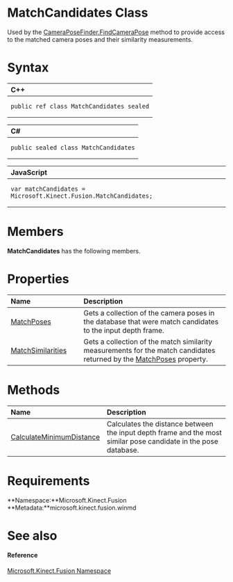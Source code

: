 MatchCandidates Class  
=====================  

Used by the [CameraPoseFinder.FindCameraPose](CameraPoseFinder_Class/Methods/FindCameraPose_Method.md) method to provide access to the matched camera poses and their similarity measurements. <span id="syntaxSection"></span>

Syntax  
======  

<table>
<colgroup>
<col width="100%" />
</colgroup>
<thead>
<tr class="header">
<th align="left">C++</th>
</tr>
</thead>
<tbody>
<tr class="odd">
<td align="left"><pre><code>public ref class MatchCandidates sealed</code></pre></td>
</tr>
</tbody>
</table>

<table>
<colgroup>
<col width="100%" />
</colgroup>
<thead>
<tr class="header">
<th align="left">C#</th>
</tr>
</thead>
<tbody>
<tr class="odd">
<td align="left"><pre><code>public sealed class MatchCandidates</code></pre></td>
</tr>
</tbody>
</table>

<table>
<colgroup>
<col width="100%" />
</colgroup>
<thead>
<tr class="header">
<th align="left">JavaScript</th>
</tr>
</thead>
<tbody>
<tr class="odd">
<td align="left"><pre><code>var matchCandidates = Microsoft.Kinect.Fusion.MatchCandidates;</code></pre></td>
</tr>
</tbody>
</table>

<span id="classMembersSection"></span>

Members  
=======  

**MatchCandidates** has the following members.  

<span id="publicpropertiesSection"></span>

Properties  
==========  

<table>
<colgroup>
<col width="30%" />
<col width="60%" />
</colgroup>
<thead>
<tr class="header">
<th align="left">Name</th>
<th align="left">Description</th>
</tr>
</thead>
<tbody>
<tr class="odd">
<td align="left"><a href="MatchCandidates_Class/Properties/MatchPoses_Property.md">MatchPoses</a></td>
<td align="left">Gets a collection of the camera poses in the database that were match candidates to the input depth frame.</td>
</tr>
<tr class="even">
<td align="left"><a href="MatchCandidates_Class/Properties/MatchSimilarities_Property.md">MatchSimilarities</a></td>
<td align="left">Gets a collection of the match similarity measurements for the match candidates returned by the <a href="MatchCandidates_Class/Properties/MatchPoses_Property.md">MatchPoses</a> property.</td>
</tr>
</tbody>
</table>

<span id="publicmethodsSection"></span>

Methods  
=======  

<table>
<colgroup>
<col width="30%" />
<col width="60%" />
</colgroup>
<thead>
<tr class="header">
<th align="left">Name</th>
<th align="left">Description</th>
</tr>
</thead>
<tbody>
<tr class="odd">
<td align="left"><a href="MatchCandidates_Class/Methods/CalculateMinimumDistance.md">CalculateMinimumDistance</a></td>
<td align="left">Calculates the distance between the input depth frame and the most similar pose candidate in the pose database.</td>
</tr>
</tbody>
</table>

<span id="requirements"></span>

Requirements  
============  

**Namespace:**Microsoft.Kinect.Fusion  
**Metadata:**microsoft.kinect.fusion.winmd  

<span id="ID4E1"></span>

See also  
========  

<span id="ID4E3"></span>
#### Reference  

[Microsoft.Kinect.Fusion Namespace](../Kinect.Fusion.md)  



<!--Please do not edit the data in the comment block below.-->
<!--
TOCTitle : MatchCandidates Class
RLTitle : MatchCandidates Class
KeywordK : MatchCandidates class, about
HelpPriority : 2
TopicType : apiref
KeywordF : Microsoft.Kinect.Fusion.MatchCandidates
KeywordF : MatchCandidates
KeywordF : Microsoft.Kinect.Fusion.MatchCandidates
KeywordA : T:Microsoft.Kinect.Fusion.MatchCandidates
AssetID : T:Microsoft.Kinect.Fusion.MatchCandidates
Locale : en-us
CommunityContent : 1
APIType : Managed
APILocation : microsoft.kinect.fusion.winmd
APIName : Microsoft.Kinect.Fusion.MatchCandidates
TargetOS : Windows
TopicType : kbSyntax
DevLang : VB
DevLang : CSharp
DevLang : JavaScript
DevLang : C++
DocSet : K4Wv2
ProjType : K4Wv2Proj
Technology : Kinect for Windows
Product : Kinect for Windows SDK v2
productversion : 20
-->
